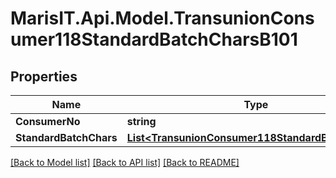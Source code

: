
# MarisIT.Api.Model.TransunionConsumer118StandardBatchCharsB101

## Properties

Name | Type | Description | Notes
------------ | ------------- | ------------- | -------------
**ConsumerNo** | **string** |  | [optional] 
**StandardBatchChars** | [**List&lt;TransunionConsumer118StandardBatchChars&gt;**](TransunionConsumer118StandardBatchChars.md) |  | [optional] 

[[Back to Model list]](../README.md#documentation-for-models)
[[Back to API list]](../README.md#documentation-for-api-endpoints)
[[Back to README]](../README.md)

